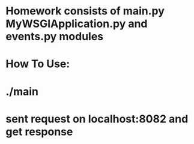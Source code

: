 
# Homework consists of main.py MyWSGIApplication.py and events.py modules

# How To  Use:

# ./main 

# sent request on localhost:8082 and get response

